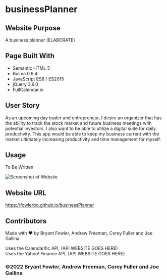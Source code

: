 # businessPlanner

## Website Purpose

A business planner (ELABORATE)

## Page Built With

- Semantic HTML 5
- Bulma 0.9.4
- JavaScript ES6 / ES2015
- jQuery 3.6.0
- FullCalendar.io

## User Story

As an upcoming day trader and entrepreneur,
I desire an organizer that has the ability to track the stock market and future business meetings with potential investors. I also want to be able to utilize a digital suite for daily productivity. This app would be able to keep my business current with the market ultimately increasing productivity and time management for myself.

## Usage

To Be Written

![Screenshot of Website](/assets/images/websiteScreenShoot.png)

## Website URL

https://fowlerbo.github.io/businessPlanner

## Contributors

Made with ❤️ by Bryant Fowler, Andrew Freeman, Corey Fuller and Joe Gallina

Uses the Calendarific API, (API WEBSITE GOES HERE)  
Uses the Yahoo! Finance API, (API WEBSITE GOES HERE)

### ©️2022 Bryant Fowler, Andrew Freeman, Corey Fuller and Joe Gallina
